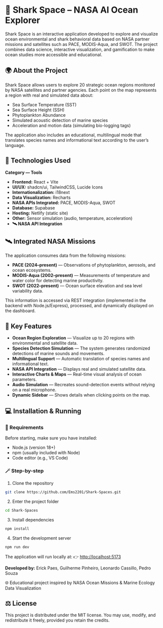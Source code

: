 # 🦈 Shark Space – NASA AI Ocean Explorer

Shark Space is an interactive application developed to explore and visualize ocean environmental and shark behavioral data based on NASA partner missions and satellites such as PACE, MODIS-Aqua, and SWOT. The project combines data science, interactive visualization, and gamification to make ocean studies more accessible and educational.

## 🌍 About the Project

Shark Space allows users to explore 20 strategic ocean regions monitored by NASA satellites and partner agencies. Each point on the map represents a region with real and simulated data about:

* Sea Surface Temperature (SST)
* Sea Surface Height (SSH)
* Phytoplankton Abundance
* Simulated acoustic detection of marine species
* Acceleration and motion data (simulating bio-logging tags)

The application also includes an educational, multilingual mode that translates species names and informational text according to the user’s language.

## 🚀 Technologies Used

**Category — Tools**

* **Frontend:** React + Vite
* **UI/UX:** shadcn/ui, TailwindCSS, Lucide Icons
* **Internationalization:** i18next
* **Data Visualization:** Recharts
* **NASA APIs Integrated:** PACE, MODIS-Aqua, SWOT
* **Database:** Supabase
* **Hosting:** Netlify (static site)
* **Other:** Sensor simulation (audio, temperature, acceleration)
* **🛰️ NASA API Integration**

## 🛰️ Integrated NASA Missions

The application consumes data from the following missions:

* **PACE (2024–present)** — Observations of phytoplankton, aerosols, and ocean ecosystems.
* **MODIS-Aqua (2002–present)** — Measurements of temperature and water color for detecting marine productivity.
* **SWOT (2022–present)** — Ocean surface elevation and sea level variability data.

This information is accessed via REST integration (implemented in the backend with Node.js/Express), processed, and dynamically displayed on the dashboard.

## 🧠 Key Features

* **Ocean Region Exploration** — Visualize up to 20 regions with environmental and satellite data.
* **Species Detection Simulation** — The system generates randomized detections of marine sounds and movements.
* **Multilingual Support** — Automatic translation of species names and informational text.
* **NASA API Integration** — Displays real and simulated satellite data.
* **Interactive Charts & Maps** — Real-time visual analysis of ocean parameters.
* **Audio Simulation** — Recreates sound-detection events without relying on a real microphone.
* **Dynamic Sidebar** — Shows details when clicking points on the map.

## 💻 Installation & Running

### 🔧 Requirements

Before starting, make sure you have installed:

* Node.js (version 18+)
* npm (usually included with Node)
* Code editor (e.g., VS Code)

### 🪄 Step-by-step

1. Clone the repository

```bash
git clone https://github.com/Ems2201/Shark-Spaces.git
```

2. Enter the project folder

```bash
cd Shark-Spaces
```

3. Install dependencies

```bash
npm install
```

4. Start the development server

```bash
npm run dev
```

The application will run locally at:
👉 [http://localhost:5173](http://localhost:5173)

**Developed by:** Erick Paes, Guilherme Pinheiro, Leonardo Cassillo, Pedro Souza

🌐 Educational project inspired by NASA Ocean Missions & Marine Ecology Data Visualization

## ⚖️ License

This project is distributed under the MIT license. You may use, modify, and redistribute it freely, provided you retain the credits.

